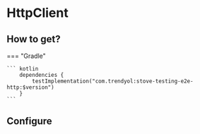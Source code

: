 # HttpClient

## How to get?

=== "Gradle"

    ``` kotlin
        dependencies {
            testImplementation("com.trendyol:stove-testing-e2e-http:$version")
        }
    ```

## Configure

